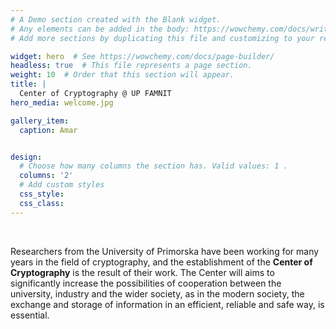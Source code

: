 ```yaml
---
# A Demo section created with the Blank widget.
# Any elements can be added in the body: https://wowchemy.com/docs/writing-markdown-latex/
# Add more sections by duplicating this file and customizing to your requirements.

widget: hero  # See https://wowchemy.com/docs/page-builder/
headless: true  # This file represents a page section.
weight: 10  # Order that this section will appear.
title: |
  Center of Cryptography @ UP FAMNIT
hero_media: welcome.jpg

gallery_item:
  caption: Amar


design:
  # Choose how many columns the section has. Valid values: 1 .
  columns: '2'
  # Add custom styles
  css_style:
  css_class:
---
```


<br>

Researchers from the University of Primorska have been working for many years in the field of cryptography, and the establishment of the **Center of Cryptography** is the result of their work. The Center will aims to significantly increase the possibilities of cooperation between the university, industry and the wider society, as in the modern society, the exchange and storage of information in an efficient, reliable and safe way, is essential.
